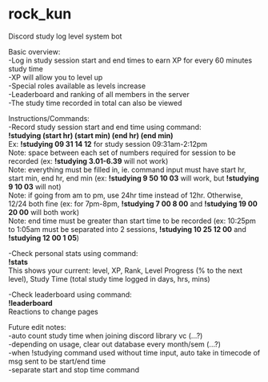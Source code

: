 # rock_kun
Discord study log level system bot




Basic overview: <br />
-Log in study session start and end times to earn XP for every 60 minutes study time <br />
-XP will allow you to level up <br />
-Special roles available as levels increase <br />
-Leaderboard and ranking of all members in the server <br />
-The study time recorded in total can also be viewed <br />




Instructions/Commands: <br />
-Record study session start and end time using command: <br />
**!studying (start hr) (start min) (end hr) (end min)** <br />
  Ex: **!studying 09 31 14 12** for study session 09:31am-2:12pm <br />
  Note: space between each set of numbers required for session to be recorded (ex: **!studying 3.01-6.39** will not work) <br />
  Note: everything must be filled in, ie. command input must have start hr, start min, end hr, end min (ex: **!studying 9 50 10 03** will work, but **!studying 9 10 03** will not) <br />
  Note: if going from am to pm, use 24hr time instead of 12hr. Otherwise, 12/24 both fine (ex: for 7pm-8pm, **!studying 7 00 8 00** and **!studying 19 00 20 00** will both work) <br />
  Note: end time must be greater than start time to be recorded (ex: 10:25pm to 1:05am must be separated into 2 sessions, **!studying 10 25 12 00** and **!studying 12 00 1 05**) <br />
  
-Check personal stats using command: <br />
**!stats** <br />
  This shows your current: level, XP, Rank, Level Progress (% to the next level), Study Time (total study time logged in days, hrs, mins) <br />
  
-Check leaderboard using command: <br />
**!leaderboard** <br />
  Reactions to change pages <br />





Future edit notes: <br />
-auto count study time when joining discord library vc (...?) <br />
-depending on usage, clear out database every month/sem (...?) <br />
-when !studying command used without time input, auto take in timecode of msg sent to be start/end time <br />
-separate start and stop time command <br />

